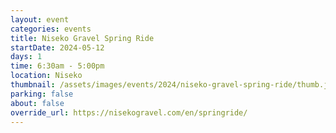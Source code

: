 ```yaml
---
layout: event
categories: events
title: Niseko Gravel Spring Ride
startDate: 2024-05-12
days: 1
time: 6:30am - 5:00pm
location: Niseko
thumbnail: /assets/images/events/2024/niseko-gravel-spring-ride/thumb.jpg
parking: false
about: false
override_url: https://nisekogravel.com/en/springride/
---
```


